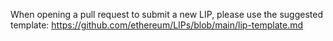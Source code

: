 When opening a pull request to submit a new LIP, please use the suggested template: https://github.com/ethereum/LIPs/blob/main/lip-template.md
